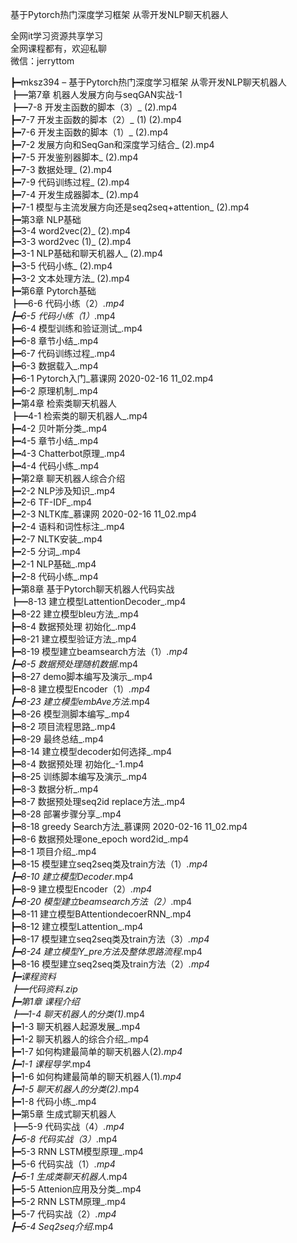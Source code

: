 基于Pytorch热门深度学习框架 从零开发NLP聊天机器人

全网it学习资源共享学习<br>全网课程都有，欢迎私聊<br>微信：jerryttom<br>

┣━mksz394 – 基于Pytorch热门深度学习框架 从零开发NLP聊天机器人<br> ┣━第7章 机器人发展方向与seqGAN实战-1<br> ┣━7-8 开发主函数的脚本（3）_ (2).mp4<br> ┣━7-7 开发主函数的脚本（2）_ (1) (2).mp4<br> ┣━7-6 开发主函数的脚本（1）_ (2).mp4<br> ┣━7-2 发展方向和SeqGan和深度学习结合_ (2).mp4<br> ┣━7-5 开发鉴别器脚本_ (2).mp4<br> ┣━7-3 数据处理_ (2).mp4<br> ┣━7-9 代码训练过程_ (2).mp4<br> ┣━7-4 开发生成器脚本_ (2).mp4<br> ┣━7-1 模型与主流发展方向还是seq2seq+attention_ (2).mp4<br> ┣━第3章 NLP基础<br> ┣━3-4 word2vec(2)_ (2).mp4<br> ┣━3-3 word2vec (1)_ (2).mp4<br> ┣━3-1 NLP基础和聊天机器人_ (2).mp4<br> ┣━3-5 代码小练_ (2).mp4<br> ┣━3-2 文本处理方法_ (2).mp4<br> ┣━第6章 Pytorch基础<br> ┣━6-6 代码小练（2）_.mp4<br> ┣━6-5 代码小练（1）_.mp4<br> ┣━6-4 模型训练和验证测试_.mp4<br> ┣━6-8 章节小结_.mp4<br> ┣━6-7 代码训练过程_.mp4<br> ┣━6-3 数据载入_.mp4<br> ┣━6-1 Pytorch入门_慕课网 2020-02-16 11_02.mp4<br> ┣━6-2 原理机制_.mp4<br> ┣━第4章 检索类聊天机器人<br> ┣━4-1 检索类的聊天机器人_.mp4<br> ┣━4-2 贝叶斯分类_.mp4<br> ┣━4-5 章节小结_.mp4<br> ┣━4-3 Chatterbot原理_.mp4<br> ┣━4-4 代码小练_.mp4<br> ┣━第2章 聊天机器人综合介绍<br> ┣━2-2 NLP涉及知识_.mp4<br> ┣━2-6 TF-IDF_.mp4<br> ┣━2-3 NLTK库_慕课网 2020-02-16 11_02.mp4<br> ┣━2-4 语料和词性标注_.mp4<br> ┣━2-7 NLTK安装_.mp4<br> ┣━2-5 分词_.mp4<br> ┣━2-1 NLP基础_.mp4<br> ┣━2-8 代码小练_.mp4<br> ┣━第8章 基于Pytorch聊天机器人代码实战<br> ┣━8-13 建立模型LattentionDecoder_.mp4<br> ┣━8-22 建立模型bleu方法_.mp4<br> ┣━8-4 数据预处理 初始化_.mp4<br> ┣━8-21 建立模型验证方法_.mp4<br> ┣━8-19 模型建立beamsearch方法（1）_.mp4<br> ┣━8-5 数据预处理随机数据_.mp4<br> ┣━8-27 demo脚本编写及演示_.mp4<br> ┣━8-8 建立模型Encoder（1）_.mp4<br> ┣━8-23 建立模型embAve方法_.mp4<br> ┣━8-26 模型测脚本编写_.mp4<br> ┣━8-2 项目流程思路_.mp4<br> ┣━8-29 最终总结_.mp4<br> ┣━8-14 建立模型decoder如何选择_.mp4<br> ┣━8-4 数据预处理 初始化_-1.mp4<br> ┣━8-25 训练脚本编写及演示_.mp4<br> ┣━8-3 数据分析_.mp4<br> ┣━8-7 数据预处理seq2id replace方法_.mp4<br> ┣━8-28 部署步骤分享_.mp4<br> ┣━8-18 greedy Search方法_慕课网 2020-02-16 11_02.mp4<br> ┣━8-6 数据预处理one_epoch word2id_.mp4<br> ┣━8-1 项目介绍_.mp4<br> ┣━8-15 模型建立seq2seq类及train方法（1）_.mp4<br> ┣━8-10 建立模型Decoder_.mp4<br> ┣━8-9 建立模型Encoder（2）_.mp4<br> ┣━8-20 模型建立beamsearch方法（2）_.mp4<br> ┣━8-11 建立模型BAttentiondecoerRNN_.mp4<br> ┣━8-12 建立模型Lattention_.mp4<br> ┣━8-17 模型建立seq2seq类及train方法（3）_.mp4<br> ┣━8-24 建立模型Y_pre方法及整体思路流程_.mp4<br> ┣━8-16 模型建立seq2seq类及train方法（2）_.mp4<br> ┣━课程资料<br> ┣━代码资料.zip<br> ┣━第1章 课程介绍<br> ┣━1-4 聊天机器人的分类(1)_.mp4<br> ┣━1-3 聊天机器人起源发展_.mp4<br> ┣━1-2 聊天机器人的综合介绍_.mp4<br> ┣━1-7 如何构建最简单的聊天机器人(2)_.mp4<br> ┣━1-1 课程导学_.mp4<br> ┣━1-6 如何构建最简单的聊天机器人(1)_.mp4<br> ┣━1-5 聊天机器人的分类(2)_.mp4<br> ┣━1-8 代码小练_.mp4<br> ┣━第5章 生成式聊天机器人<br> ┣━5-9 代码实战（4）_.mp4<br> ┣━5-8 代码实战（3）_.mp4<br> ┣━5-3 RNN LSTM模型原理_.mp4<br> ┣━5-6 代码实战（1）_.mp4<br> ┣━5-1 生成类聊天机器人_.mp4<br> ┣━5-5 Attenion应用及分类_.mp4<br> ┣━5-2 RNN LSTM原理_.mp4<br> ┣━5-7 代码实战（2）_.mp4<br> ┣━5-4 Seq2seq介绍_.mp4